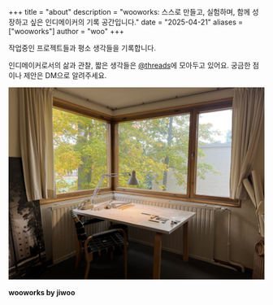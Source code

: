 +++
title = "about"
description = "wooworks: 스스로 만들고, 실험하며, 함께 성장하고 싶은 인디메이커의 기록 공간입니다."
date = "2025-04-21"
aliases = ["wooworks"]
author = "woo"
+++

작업중인 프로젝트들과 평소 생각들을 기록합니다.

인디메이커로서의 삶과 관찰, 짧은 생각들은 [@threads](https://www.threads.net/@byjiwoo__)에 모아두고 있어요. 궁금한 점이나 제안은 DM으로 알려주세요.

![](/images/fin.jpeg)

**wooworks by jiwoo**

